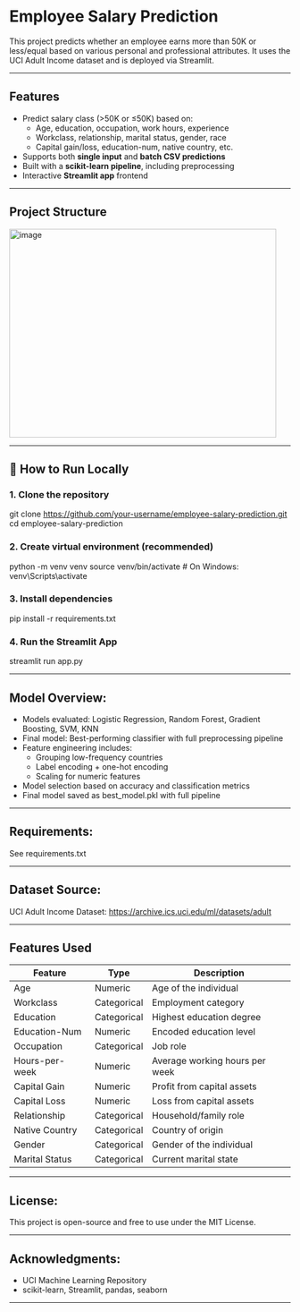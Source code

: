 # Employee Salary Prediction

This project predicts whether an employee earns more than 50K or less/equal based on various personal and professional attributes. It uses the UCI Adult Income dataset and is deployed via Streamlit.

---

##  Features

- Predict salary class (>50K or ≤50K) based on:
  - Age, education, occupation, work hours, experience
  - Workclass, relationship, marital status, gender, race
  - Capital gain/loss, education-num, native country, etc.
- Supports both **single input** and **batch CSV predictions**
- Built with a **scikit-learn pipeline**, including preprocessing
- Interactive **Streamlit app** frontend

---

##  Project Structure

<img width="478" height="373" alt="image" src="https://github.com/user-attachments/assets/074e3e30-48ba-4a33-a977-68ae960942ae" />

---

## 🚀 How to Run Locally

### 1. Clone the repository

git clone https://github.com/your-username/employee-salary-prediction.git
cd employee-salary-prediction

### 2. Create virtual environment (recommended)

python -m venv venv
source venv/bin/activate    # On Windows: venv\Scripts\activate

### 3. Install dependencies

pip install -r requirements.txt

### 4. Run the Streamlit App

streamlit run app.py

---

## Model Overview:

- Models evaluated: Logistic Regression, Random Forest, Gradient Boosting, SVM, KNN
- Final model: Best-performing classifier with full preprocessing pipeline
- Feature engineering includes:
   - Grouping low-frequency countries
   - Label encoding + one-hot encoding
   - Scaling for numeric features
- Model selection based on accuracy and classification metrics
- Final model saved as best_model.pkl with full pipeline

---

## Requirements:

See requirements.txt

---

## Dataset Source:

UCI Adult Income Dataset: https://archive.ics.uci.edu/ml/datasets/adult

---

## Features Used

| Feature        | Type        | Description                    |
| -------------- | ----------- | ------------------------------ |
| Age            | Numeric     | Age of the individual          |
| Workclass      | Categorical | Employment category            |
| Education      | Categorical | Highest education degree       |
| Education-Num  | Numeric     | Encoded education level        |
| Occupation     | Categorical | Job role                       |
| Hours-per-week | Numeric     | Average working hours per week |
| Capital Gain   | Numeric     | Profit from capital assets     |
| Capital Loss   | Numeric     | Loss from capital assets       |
| Relationship   | Categorical | Household/family role          |
| Native Country | Categorical | Country of origin              |
| Gender         | Categorical | Gender of the individual       |
| Marital Status | Categorical | Current marital state          |

---

## License:

This project is open-source and free to use under the MIT License.

---

## Acknowledgments:

- UCI Machine Learning Repository
- scikit-learn, Streamlit, pandas, seaborn

---



